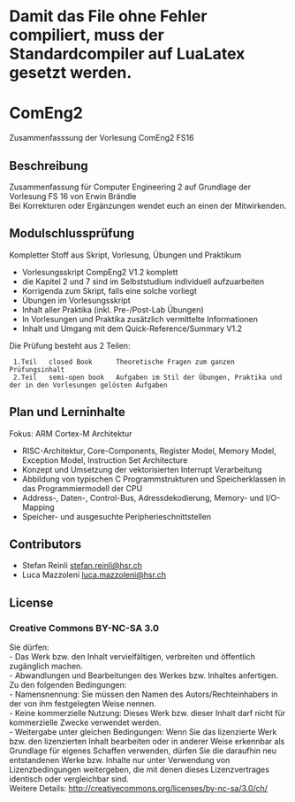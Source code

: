 # Damit das File ohne Fehler compiliert, muss der Standardcompiler auf LuaLatex gesetzt werden.

# ComEng2
Zusammenfasssung der Vorlesung ComEng2 FS16

## Beschreibung
Zusammenfassung für Computer Engineering 2 auf Grundlage der Vorlesung FS 16 von Erwin Brändle  
Bei Korrekturen oder Ergänzungen wendet euch an einen der Mitwirkenden.


## Modulschlussprüfung
Kompletter Stoff aus Skript, Vorlesung, Übungen und Praktikum  
 - Vorlesungsskript CompEng2 V1.2 komplett  
  - die Kapitel 2 und 7 sind im Selbststudium individuell aufzuarbeiten  
 - Korrigenda zum Skript, falls eine solche vorliegt  
 - Übungen im Vorlesungsskript  
 - Inhalt aller Praktika (inkl. Pre-/Post-Lab Übungen)  
 - In Vorlesungen und Praktika zusätzlich vermittelte Informationen
 - Inhalt und Umgang mit dem Quick-Reference/Summary V1.2  
 
 Die Prüfung besteht aus 2 Teilen:  

     1.Teil   closed Book      Theoretische Fragen zum ganzen Prüfungsinhalt  
     2.Teil   semi-open book   Aufgaben im Stil der Übungen, Praktika und der in den Vorlesungen gelösten Aufgaben 
    
 
## Plan und Lerninhalte
Fokus: ARM Cortex-M Architektur
 - RISC-Architektur, Core-Components, Register Model, Memory Model, Exception Model, Instruction Set Architecture
 - Konzept und Umsetzung der vektorisierten Interrupt Verarbeitung
 -  Abbildung von typischen C Programmstrukturen und Speicherklassen in das Programmiermodell der CPU
 - Address-, Daten-, Control-Bus, Adressdekodierung, Memory- und I/O-Mapping
 - Speicher- und ausgesuchte Peripherieschnittstellen
 
## Contributors
   - Stefan Reinli  stefan.reinli@hsr.ch  
   - Luca Mazzoleni luca.mazzoleni@hsr.ch  
   
## License
### Creative Commons BY-NC-SA 3.0
Sie dürfen:  
    - Das Werk bzw. den Inhalt vervielfältigen, verbreiten und öffentlich
    zugänglich machen.  
    - Abwandlungen und Bearbeitungen des Werkes bzw. Inhaltes anfertigen.  
  Zu den folgenden Bedingungen:  
     - Namensnennung: Sie müssen den Namen des Autors/Rechteinhabers in der von ihm
    festgelegten Weise nennen.  
    - Keine kommerzielle Nutzung: Dieses Werk bzw. dieser Inhalt darf nicht für
    kommerzielle Zwecke verwendet werden.  
    -  Weitergabe unter gleichen Bedingungen: Wenn Sie das lizenzierte Werk bzw. den
    lizenzierten Inhalt bearbeiten oder in anderer Weise erkennbar als Grundlage
    für eigenes Schaffen verwenden, dürfen Sie die daraufhin neu entstandenen
    Werke bzw. Inhalte nur unter Verwendung von Lizenzbedingungen weitergeben,
    die mit denen dieses Lizenzvertrages identisch oder vergleichbar sind.  
  Weitere Details: http://creativecommons.org/licenses/by-nc-sa/3.0/ch/
